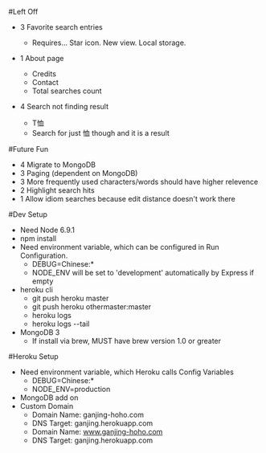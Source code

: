 #Left Off
* 3 Favorite search entries
    * Requires... Star icon. New view. Local storage.
* 1 About page
    * Credits
    * Contact
    * Total searches count
    
* 4 Search not finding result
    * T恤
    * Search for just 恤 though and it is a result


#Future Fun
* 4 Migrate to MongoDB
* 3 Paging (dependent on MongoDB)
* 3 More frequently used characters/words should have higher relevence
* 2 Highlight search hits
* 1 Allow idiom searches because edit distance doesn't work there

#Dev Setup
* Need Node 6.9.1
* npm install
* Need environment variable, which can be configured in Run Configuration.
    * DEBUG=Chinese:*
    * NODE_ENV will be set to 'development' automatically by Express if empty
* heroku cli
    * git push heroku master
    * git push heroku othermaster:master
    * heroku logs
    * heroku logs --tail
* MongoDB 3
    * If install via brew, MUST have brew version 1.0 or greater

#Heroku Setup
* Need environment variable, which Heroku calls Config Variables
    * DEBUG=Chinese:*
    * NODE_ENV=production
* MongoDB add on
* Custom Domain
    * Domain Name: ganjing-hoho.com
    * DNS Target: ganjing.herokuapp.com
    * Domain Name: www.ganjing-hoho.com
    * DNS Target: ganjing.herokuapp.com